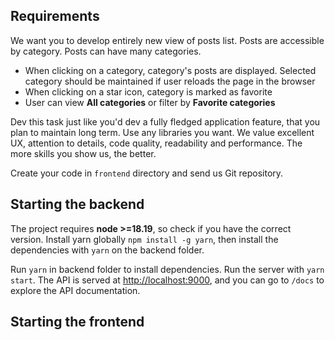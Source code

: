 ## Requirements

We want you to develop entirely new view of posts list. Posts are accessible by category. Posts can have many categories.

- When clicking on a category, category's posts are displayed. Selected category should be maintained if user reloads the page in the browser
- When clicking on a star icon, category is marked as favorite
- User can view **All categories** or filter by **Favorite categories**

Dev this task just like you'd dev a fully fledged application feature, that you plan to maintain long term. Use any libraries you want. We value excellent UX, attention to details, code quality, readability and performance. The more skills you show us, the better.

Create your code in `frontend` directory and send us Git repository.

## Starting the backend

The project requires **node >=18.19**, so check if you have the correct version. Install yarn globally `npm install -g yarn`, then install the dependencies with `yarn` on the backend folder.

Run `yarn` in backend folder to install dependencies. Run the server with `yarn start`. The API is served at [http://localhost:9000](http://localhost:9000/), and you can go to `/docs` to explore the API documentation.

## Starting the frontend
